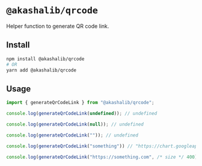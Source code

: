 # `@akashalib/qrcode`

Helper function to generate QR code link.

## Install

```bash
npm install @akashalib/qrcode
# OR
yarn add @akashalib/qrcode
```

## Usage

```typescript
import { generateQrCodeLink } from "@akashalib/qrcode";

console.log(generateQrCodeLink(undefined)); // undefined

console.log(generateQrCodeLink(null)); // undefined

console.log(generateQrCodeLink("")); // undefined

console.log(generateQrCodeLink("something")) // "https://chart.googleapis.com/chart?chs=225x225&chld=L|2&cht=qr&chl=something"

console.log(generateQrCodeLink("https://something.com", /* size */ 400)) // "https://chart.googleapis.com/chart?chs=400x400&chld=L|2&cht=qr&chl=https%3A%2F%2Fsomething.com"
```
